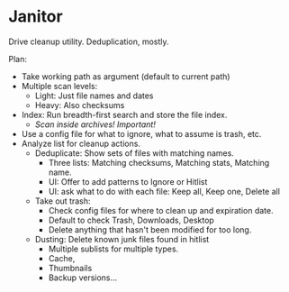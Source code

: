 # Janitor
Drive cleanup utility. Deduplication, mostly.

Plan:
- Take working path as argument (default to current path)
- Multiple scan levels:
  - Light: Just file names and dates
  - Heavy: Also checksums
- Index: Run breadth-first search and store the file index.
  - *Scan inside archives! Important!*
- Use a config file for what to ignore, what to assume is trash, etc.
- Analyze list for cleanup actions.
  - Deduplicate: Show sets of files with matching names.
    - Three lists: Matching checksums, Matching stats, Matching name.
    - UI: Offer to add patterns to Ignore or Hitlist
    - UI: ask what to do with each file: Keep all, Keep one, Delete all
  - Take out trash:
    - Check config files for where to clean up and expiration date.
    - Default to check Trash, Downloads, Desktop
    - Delete anything that hasn't been modified for too long.
  - Dusting: Delete known junk files found in hitlist
    - Multiple sublists for multiple types.
    - Cache,
    - Thumbnails
    - Backup versions...
